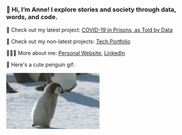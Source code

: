 ### 👋 Hi, I’m Anne! I explore stories and society through data, words, and code.

💖 Check out my latest project: <a href="https://covid-prisons.herokuapp.com" target="_blank">COVID-19 in Prisons, as Told by Data</a>

🦕 Check out my non-latest projects: <a href="http://airtable.com/shrjpRlu09GBg6ivf" target="_blank">Tech Portfolio</a>

👩🏻‍💻 More about me: <a href="https://fibanneacci.github.io" target="_blank">Personal Website</a>, <a href="https://linkedin.com/fibanneacci" target="_blank">LinkedIn</a>

🐧 Here's a cute penguin gif:

<img src="https://github.com/fibanneacci/fibanneacci/blob/master/giphy.gif" width="250" height="150" />


<!--
**fibanneacci/fibanneacci** is a ✨ _special_ ✨ repository because its `README.md` (this file) appears on your GitHub profile.

Here are some ideas to get you started:

- 🔭 I’m currently working on ...
- 🌱 I’m currently learning ...
- 👯 I’m looking to collaborate on ...
- 🤔 I’m looking for help with ...
- 💬 Ask me about ...
- 📫 How to reach me: ...
- 😄 Pronouns: ...
- ⚡ Fun fact: ...
-->
